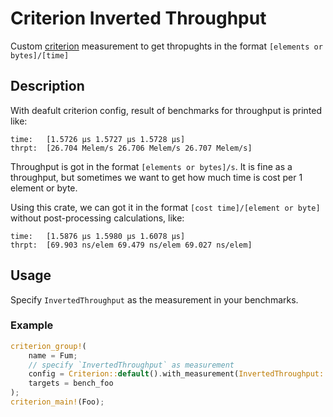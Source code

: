 # Criterion Inverted Throughput
Custom [criterion](https://github.com/bheisler/criterion.rs) measurement to get thropughts in the format `[elements or bytes]/[time]`

## Description
With deafult criterion config, result of benchmarks for throughput is printed like:

```
time:   [1.5726 µs 1.5727 µs 1.5728 µs]
thrpt:  [26.704 Melem/s 26.706 Melem/s 26.707 Melem/s]
```

Throughput is got in the format `[elements or bytes]/s`.
It is fine as a throughput, but sometimes we want to get how much time is
cost per 1 element or byte.

Using this crate, we can got it in the format `[cost time]/[element or byte]` without post-processing calculations, like:

```
time:   [1.5876 µs 1.5980 µs 1.6078 µs]
thrpt:  [69.903 ns/elem 69.479 ns/elem 69.027 ns/elem]
```

## Usage
Specify `InvertedThroughput` as the measurement in your benchmarks.

### Example
```rust
criterion_group!(
    name = Fum;
    // specify `InvertedThroughput` as measurement
    config = Criterion::default().with_measurement(InvertedThroughput::new());
    targets = bench_foo
);
criterion_main!(Foo);
```
